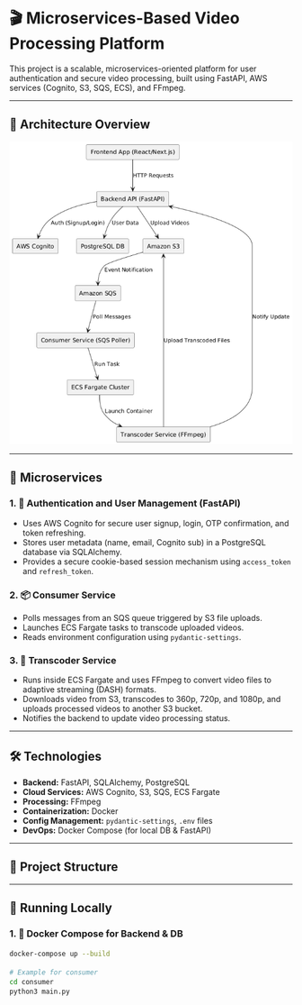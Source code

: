 # 🎬 Microservices-Based Video Processing Platform

This project is a scalable, microservices-oriented platform for user authentication and secure video processing, built using FastAPI, AWS services (Cognito, S3, SQS, ECS), and FFmpeg.

---

## 📌 Architecture Overview

![Architecture Diagram](./architecture_diagram.png)

---

## 🧩 Microservices

### 1. 🔐 Authentication and User Management (FastAPI)
- Uses AWS Cognito for secure user signup, login, OTP confirmation, and token refreshing.
- Stores user metadata (name, email, Cognito sub) in a PostgreSQL database via SQLAlchemy.
- Provides a secure cookie-based session mechanism using `access_token` and `refresh_token`.

### 2. 📦 Consumer Service
- Polls messages from an SQS queue triggered by S3 file uploads.
- Launches ECS Fargate tasks to transcode uploaded videos.
- Reads environment configuration using `pydantic-settings`.

### 3. 🎥 Transcoder Service
- Runs inside ECS Fargate and uses FFmpeg to convert video files to adaptive streaming (DASH) formats.
- Downloads video from S3, transcodes to 360p, 720p, and 1080p, and uploads processed videos to another S3 bucket.
- Notifies the backend to update video processing status.

---

## 🛠 Technologies

- **Backend:** FastAPI, SQLAlchemy, PostgreSQL
- **Cloud Services:** AWS Cognito, S3, SQS, ECS Fargate
- **Processing:** FFmpeg
- **Containerization:** Docker
- **Config Management:** `pydantic-settings`, `.env` files
- **DevOps:** Docker Compose (for local DB & FastAPI)

---

## 📁 Project Structure


---

## 🚀 Running Locally

### 1. 🐳 Docker Compose for Backend & DB
```bash
docker-compose up --build

# Example for consumer
cd consumer
python3 main.py
